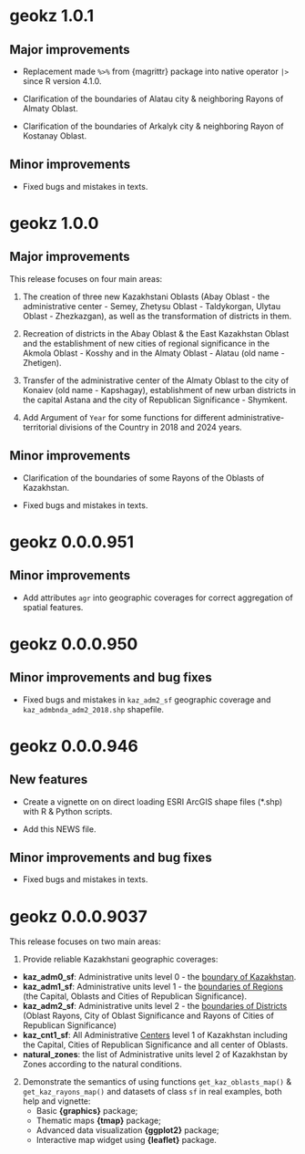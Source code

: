 # geokz 1.0.1

## Major improvements

* Replacement made `%>%` from {magrittr} package into native operator `|>` since R version 4.1.0.

* Clarification of the boundaries of Alatau city & neighboring Rayons of Almaty Oblast.

* Clarification of the boundaries of Arkalyk city & neighboring Rayon of Kostanay Oblast.

## Minor improvements

* Fixed bugs and mistakes in texts.

# geokz 1.0.0

## Major improvements

This release focuses on four main areas:

1. The creation of three new Kazakhstani Oblasts (Abay Oblast - the administrative center - Semey, Zhetysu Oblast - Taldykorgan, Ulytau Oblast - Zhezkazgan), as well as the transformation of districts in them.

2. Recreation of districts in the Abay Oblast & the East Kazakhstan Oblast and the establishment of new cities of regional significance in the Akmola Oblast - Kosshy and in the Almaty Oblast - Alatau (old name - Zhetigen).

3. Transfer of the administrative center of the Almaty Oblast to the city of Konaiev (old name - Kapshagay), establishment of new urban districts in the capital Astana and the city of Republican Significance - Shymkent.

4. Add Argument of `Year` for some functions for different administrative-territorial divisions of the Country in 2018 and 2024 years.

## Minor improvements

* Clarification of the boundaries of some Rayons of the Oblasts of Kazakhstan.

* Fixed bugs and mistakes in texts.

# geokz 0.0.0.951

## Minor improvements

* Add attributes `agr` into geographic coverages for correct aggregation of spatial features.

# geokz 0.0.0.950

## Minor improvements and bug fixes

* Fixed bugs and mistakes in `kaz_adm2_sf` geographic coverage and `kaz_admbnda_adm2_2018.shp` shapefile.

# geokz 0.0.0.946

## New features

* Create a vignette on on direct loading ESRI ArcGIS shape files (*.shp) with R & Python scripts.

* Add this NEWS file.

## Minor improvements and bug fixes

* Fixed bugs and mistakes in texts.

# geokz 0.0.0.9037

This release focuses on two main areas:

1. Provide reliable Kazakhstani geographic coverages:
* **kaz_adm0_sf**: Administrative units level 0 - the [boundary of Kazakhstan](../inst/shape/kaz_admbnda_adm0_2018.shp).
* **kaz_adm1_sf**: Administrative units level 1 - the [boundaries of Regions](../inst/shape/kaz_admbnda_adm1_2018.shp) (the Capital, Oblasts and Cities of Republican Significance).
* **kaz_adm2_sf**: Administrative units level 2 - the [boundaries of Districts](../inst/shape/kaz_admbnda_adm2_2018.shp) (Oblast Rayons, City of Oblast Significance and Rayons of Cities of Republican Significance)
* **kaz_cnt1_sf**: All Administrative [Centers](../inst/shape/kaz_admbnda_cnt1_2019.shp) level 1 of Kazakhstan including the Capital, Cities of Republican Significance and all center of Oblasts.
* **natural_zones**: the list of Administrative units level 2 of Kazakhstan by Zones according to the natural conditions.

2. Demonstrate the semantics of using functions `get_kaz_oblasts_map()` & `get_kaz_rayons_map()` and datasets of class `sf` in real examples, both help and vignette:
    * Basic **{graphics}** package;
    * Thematic maps **{tmap}** package;
    * Advanced data visualization **{ggplot2}** package;
    * Interactive map widget using **{leaflet}** package.
